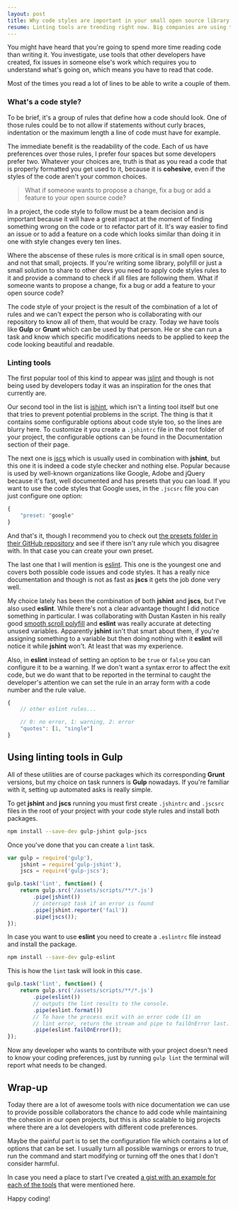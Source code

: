 ```yaml
---
layout: post
title: Why code styles are important in your small open source library
resume: Linting tools are trending right now. Big companies are using them in their projects and if you're working with other people in a same project with lots of lines of code and a build process there's a chance you're already using them too, but what about small open source projects?
---
```

You might have heard that you're going to spend more time reading code than writing it. You investigate, use tools that other developers have created, fix issues in someone else's work which requires you to understand what's going on, which means you have to read that code.

Most of the times you read a lot of lines to be able to write a couple of them.

### What's a code style?

To be brief, it's a group of rules that define how a code should look. One of those rules could be to not allow if statements without curly braces, indentation or the maximum length a line of code must have for example.

The immediate benefit is the readability of the code. Each of us have preferences over those rules, I prefer four spaces but some developers prefer two. Whatever your choices are, truth is that as you read a code that is properly formatted you get used to it, because it is **cohesive**, even if the styles of the code aren't your common choices.

> What if someone wants to propose a change, fix a bug or add a feature to your open source code?

In a project, the code style to follow must be a team decision and is important because it will have a great impact at the moment of finding something wrong on the code or to refactor part of it. It's way easier to find an issue or to add a feature on a code which looks similar than doing it in one with style changes every ten lines.

Where the abscense of these rules is more critical is in small open source, and not that small, projects. If you're writing some library, polyfill or just a small solution to share to other devs you need to apply code styles rules to it and provide a command to check if all files are following them. What if someone wants to propose a change, fix a bug or add a feature to your open source code?

The code style of your project is the result of the combination of a lot of rules and we can't expect the person who is collaborating with our repository to know all of them, that would be crazy. Today we have tools like **Gulp** or **Grunt** which can be used by that person. He or she can run a task and know which specific modifications needs to be applied to keep the code looking beautiful and readable.


### Linting tools

The first popular tool of this kind to appear was <a href="http://www.jslint.com/" target="_blank">jslint</a> and though is not being used by developers today it was an inspiration for the ones that currently are.

Our second tool in the list is <a href="http://jshint.com/" target="_blank">jshint</a>, which isn't a linting tool itself but one that tries to prevent potential problems in the script. The thing is that it contains some configurable options about code style too, so the lines are blurry here. To customize it you create a ```.jshintrc``` file in the root folder of your project, the configurable options can be found in the Documentation section of their page.

The next one is <a href="http://jscs.info/" target="_blank">jscs</a> which is usually used in combination with **jshint**, but this one it is indeed a code style checker and nothing else. Popular because is used by well-known organizations like Google, Adobe and jQuery because it's fast, well documented and has presets that you can load. If you want to use the code styles that Google uses, in the ```.jscsrc``` file you can just configure one option:

```js
{
    "preset: "google"
}
```

And that's it, though I recommend you to check out <a href="https://github.com/jscs-dev/node-jscs/tree/master/presets" target="_blank">the presets folder in their GitHub repository</a> and see if there isn't any rule which you disagree with. In that case you can create your own preset.

The last one that I will mention is <a href="http://eslint.org/" target="_blank">eslint</a>. This one is the youngest one and covers both possible code issues and code styles. It has a really nice documentation and though is not as fast as **jscs** it gets the job done very well.

My choice lately has been the combination of both **jshint** and **jscs**, but I've also used **eslint**. While there's not a clear advantage thought I did notice something in particular. I was collaborating with Dustan Kasten in his really good <a href="https://github.com/iamdustan/smoothscroll">smooth scroll polyfill</a> and **eslint** was really accurate at detecting unused variables. Apparently **jshint** isn't that smart about them, if you're assigning something to a variable but then doing nothing with it **eslint** will notice it while **jshint** won't. At least that was my experience.

Also, in **eslint** instead of setting an option to be ```true``` or ```false``` you can configure it to be a warning. If we don't want a syntax error to affect the exit code, but we do want that to be reported in the terminal to caught the developer's attention we can set the rule in an array form with a code number and the rule value.

```js
{
    // other eslint rules...

    // 0: no error, 1: warning, 2: error
    "quotes": [1, "single"]
}
```


## Using linting tools in Gulp

All of these utilities are of course packages which its corresponding **Grunt** versions, but my choice on task runners is **Gulp** nowadays. If you're familiar with it, setting up automated asks is really simple.

To get **jshint** and **jscs** running you must first create ```.jshintrc``` and ```.jscsrc``` files in the root of your project with your code style rules and install both packages.

```bash
npm install --save-dev gulp-jshint gulp-jscs
```

Once you've done that you can create a ```lint``` task.

```js
var gulp = require('gulp'),
    jshint = require('gulp-jshint'),
    jscs = require('gulp-jscs');

gulp.task('lint', function() {
    return gulp.src('/assets/scripts/**/*.js')
        .pipe(jshint())
        // interrupt task if an error is found
        .pipe(jshint.reporter('fail'))
        .pipe(jscs());
});
```

In case you want to use **eslint** you need to create a ```.eslintrc``` file instead and install the package.

```bash
npm install --save-dev gulp-eslint
```

This is how the ```lint``` task will look in this case.

```js
gulp.task('lint', function() {
    return gulp.src('/assets/scripts/**/*.js')
        .pipe(eslint())
        // outputs the lint results to the console. 
        .pipe(eslint.format())
        // To have the process exit with an error code (1) on 
        // lint error, return the stream and pipe to failOnError last. 
        .pipe(eslint.failOnError());
});
```

Now any developer who wants to contribute with your project doesn't need to know your coding preferences, just by running ```gulp lint``` the terminal will report what needs to be changed.


## Wrap-up

Today there are a lot of awesome tools with nice documentation we can use to provide possible collaborators the chance to add code while maintaining the cohesion in our open projects, but this is also scalable to big projects where there are a lot developers with different code preferences.

Maybe the painful part is to set the configuration file which contains a lot of options that can be set. I usually turn all possible warnings or errors to true, run the command and start modifying or turning off the ones that I don't consider harmful.

In case you need a place to start I've created <a href="https://gist.github.com/jeremenichelli/a4dff3e4034d3c324380" target="_blank">a gist with an example for each of the tools</a> that were mentioned here.

Happy coding!

